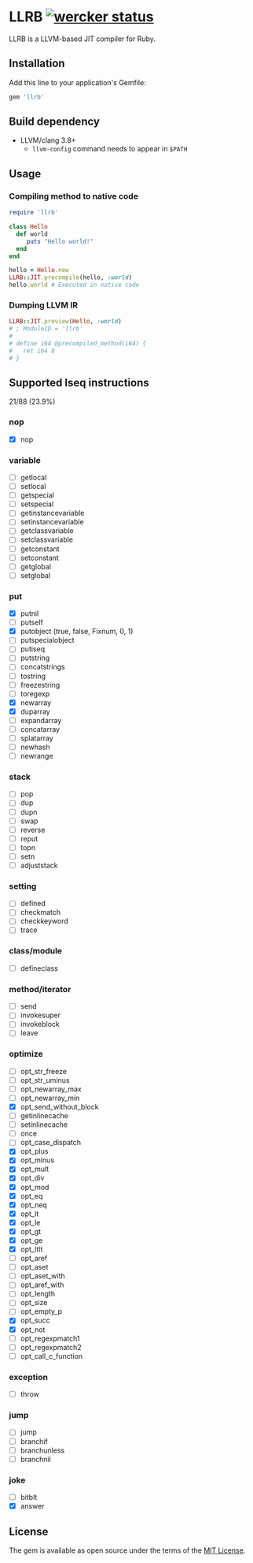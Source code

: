 # LLRB [![wercker status](https://app.wercker.com/status/71d808ff9de7f4f411714d40f9e99127/s/master "wercker status")](https://app.wercker.com/project/byKey/71d808ff9de7f4f411714d40f9e99127)

LLRB is a LLVM-based JIT compiler for Ruby.

## Installation

Add this line to your application's Gemfile:

```ruby
gem 'llrb'
```

## Build dependency

- LLVM/clang 3.8+
  - `llvm-config` command needs to appear in `$PATH`

## Usage
### Compiling method to native code

```rb
require 'llrb'

class Hello
  def world
     puts "Hello world!"
  end
end

hello = Hello.new
LLRB::JIT.precompile(hello, :world)
hello.world # Executed in native code
```

### Dumping LLVM IR

```rb
LLRB::JIT.preview(Hello, :world)
# ; ModuleID = 'llrb'
#
# define i64 @precompiled_method(i64) {
#   ret i64 8
# }
```

## Supported Iseq instructions

21/88 (23.9%)

### nop
- [x] nop

### variable
- [ ] getlocal
- [ ] setlocal
- [ ] getspecial
- [ ] setspecial
- [ ] getinstancevariable
- [ ] setinstancevariable
- [ ] getclassvariable
- [ ] setclassvariable
- [ ] getconstant
- [ ] setconstant
- [ ] getglobal
- [ ] setglobal

### put
- [x] putnil
- [ ] putself
- [x] putobject (true, false, Fixnum, 0, 1)
- [ ] putspecialobject
- [ ] putiseq
- [ ] putstring
- [ ] concatstrings
- [ ] tostring
- [ ] freezestring
- [ ] toregexp
- [x] newarray
- [x] duparray
- [ ] expandarray
- [ ] concatarray
- [ ] splatarray
- [ ] newhash
- [ ] newrange

### stack
- [ ] pop
- [ ] dup
- [ ] dupn
- [ ] swap
- [ ] reverse
- [ ] reput
- [ ] topn
- [ ] setn
- [ ] adjuststack

### setting
- [ ] defined
- [ ] checkmatch
- [ ] checkkeyword
- [ ] trace

### class/module
- [ ] defineclass

### method/iterator
- [ ] send
- [ ] invokesuper
- [ ] invokeblock
- [ ] leave

### optimize
- [ ] opt\_str\_freeze
- [ ] opt\_str\_uminus
- [ ] opt\_newarray\_max
- [ ] opt\_newarray\_min
- [x] opt\_send\_without\_block
- [ ] getinlinecache
- [ ] setinlinecache
- [ ] once
- [ ] opt\_case\_dispatch
- [x] opt\_plus
- [x] opt\_minus
- [x] opt\_mult
- [x] opt\_div
- [x] opt\_mod
- [x] opt\_eq
- [x] opt\_neq
- [x] opt\_lt
- [x] opt\_le
- [x] opt\_gt
- [x] opt\_ge
- [x] opt\_ltlt
- [ ] opt\_aref
- [ ] opt\_aset
- [ ] opt\_aset\_with
- [ ] opt\_aref\_with
- [ ] opt\_length
- [ ] opt\_size
- [ ] opt\_empty\_p
- [x] opt\_succ
- [x] opt\_not
- [ ] opt\_regexpmatch1
- [ ] opt\_regexpmatch2
- [ ] opt\_call\_c\_function

### exception
- [ ] throw

### jump
- [ ] jump
- [ ] branchif
- [ ] branchunless
- [ ] branchnil

### joke
- [ ] bitblt
- [x] answer

## License

The gem is available as open source under the terms of the [MIT License](http://opensource.org/licenses/MIT).
